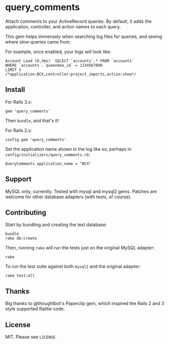 # query_comments

Attach comments to your ActiveRecord queries. By default, it adds the application, controller, and action names to each query.

This gem helps immensely when searching log files for queries, and seeing where slow queries came from.

For example, once enabled, your logs will look like:

    Account Load (0.3ms)  SELECT `accounts`.* FROM `accounts` 
    WHERE `accounts`.`queenbee_id` = 1234567890 
    LIMIT 1 
    /*application:BCX,controller:project_imports,action:show*/

## Install

For Rails 3.x:

    gem 'query_comments'

Then `bundle`, and that's it!

For Rails 2.x:

    config.gem 'query_comments'

Set the application name shown in the log like so, perhaps in `config/initializers/query_comments.rb`:

    QueryComments.application_name = "BCX"

## Support

MySQL only, currently. Tested with mysql and mysql2 gems. Patches are welcome for other database adapters (with tests, of course).

## Contributing

Start by bundling and creating the test database:

    bundle
    rake db:create

Then, running `rake` will run the tests just on the original MySQL adapter:

    rake

To run the test suite against both `mysql2` and the original adapter:

    rake test:all

## Thanks

Big thanks to @thoughtbot's Paperclip gem, which inspired the Rails 2 and 3 style supported Railtie code.

## License

MIT. Please see `LICENSE`.
